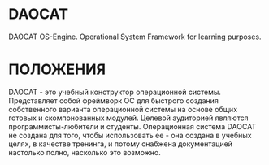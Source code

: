 DAOCAT
======

DAOCAT OS-Engine. Operational System Framework for learning purposes.

ПОЛОЖЕНИЯ
======

DAOCAT - это учебный конструктор операционной системы. Представляет собой фреймворк ОС для быстрого создания собственного варианта операционной системы на основе общих готовых и скомпонованных модулей. Целевой аудиторией являются программисты-любители и студенты. Операционная система DAOCAT не создана для того, чтобы использовать ее - она создана в учебных целях, в качестве тренинга, и потому снабжена документацией настолько полно, насколько это возможно.

